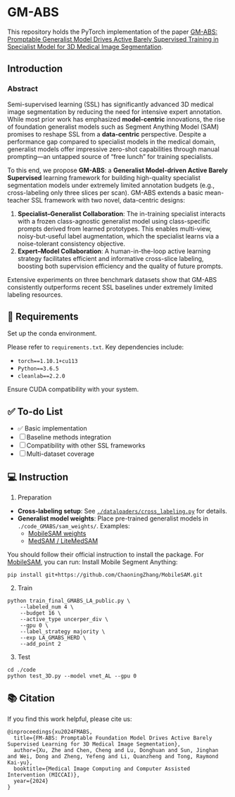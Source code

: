 # GM-ABS


This repository holds the PyTorch implementation of the paper [GM-ABS: Promptable Generalist Model Drives Active Barely Supervised Training in Specialist Model for 3D Medical Image Segmentation](). 

## Introduction
### Abstract
Semi-supervised learning (SSL) has significantly advanced 3D medical image segmentation by reducing the need for intensive expert annotation. While most prior work has emphasized **model-centric** innovations, the rise of foundation generalist models such as Segment Anything Model (SAM) promises to reshape SSL from a **data-centric** perspective. Despite a performance gap compared to specialist models in the medical domain, generalist models offer impressive zero-shot capabilities through manual prompting—an untapped source of “free lunch” for training specialists.

To this end, we propose **GM-ABS**: a **Generalist Model-driven Active Barely Supervised** learning framework for building high-quality specialist segmentation models under extremely limited annotation budgets (e.g., cross-labeling only three slices per scan). GM-ABS extends a basic mean-teacher SSL framework with two novel, data-centric designs:

1. **Specialist–Generalist Collaboration**: The in-training specialist interacts with a frozen class-agnostic generalist model using class-specific prompts derived from learned prototypes. This enables multi-view, noisy-but-useful label augmentation, which the specialist learns via a noise-tolerant consistency objective.
2. **Expert–Model Collaboration**: A human-in-the-loop active learning strategy facilitates efficient and informative cross-slice labeling, boosting both supervision efficiency and the quality of future prompts.

Extensive experiments on three benchmark datasets show that GM-ABS consistently outperforms recent SSL baselines under extremely limited labeling resources.

## :hammer: Requirements
Set up the conda environment.

Please refer to `requirements.txt`. Key dependencies include:

- `torch==1.10.1+cu113`
- `Python==3.6.5`
- `cleanlab==2.2.0`

Ensure CUDA compatibility with your system.

## ✅ To-do List
- ✅ Basic implementation
- ☐ Baseline methods integration
- ☐ Compatibility with other SSL frameworks
- ☐ Multi-dataset coverage


## :computer: Instruction

1. Preparation
- **Cross-labeling setup**: See [`./dataloaders/cross_labeling.py`](./code_GMABS/dataloaders/cross_labeling.py) for details.
- **Generalist model weights**: Place pre-trained generalist models in `./code_GMABS/sam_weights/`. Examples:
  - [MobileSAM weights](https://github.com/ChaoningZhang/MobileSAM/tree/master/weights)
  - [MedSAM / LiteMedSAM](https://drive.google.com/drive/folders/1ETWmi4AiniJeWOt6HAsYgTjYv_fkgzoN)

You should follow their official instruction to install the package. For [MobileSAM](https://github.com/ChaoningZhang/MobileSAM/tree/master), you can run:
Install Mobile Segment Anything:
```
pip install git+https://github.com/ChaoningZhang/MobileSAM.git
```


2. Train
```
python train_final_GMABS_LA_public.py \
    --labeled_num 4 \
    --budget 16 \
    --active_type uncerper_div \
    --gpu 0 \
    --label_strategy majority \
    --exp LA_GMABS_HERD \
    --add_point 2
```


3. Test 
```
cd ./code
python test_3D.py --model vnet_AL --gpu 0
```


## :books: Citation

If you find this work helpful, please cite us:
```
@inproceedings{xu2024FMABS,
  title={FM-ABS: Promptable Foundation Model Drives Active Barely Supervised Learning for 3D Medical Image Segmentation},
  author={Xu, Zhe and Chen, Cheng and Lu, Donghuan and Sun, Jinghan and Wei, Dong and Zheng, Yefeng and Li, Quanzheng and Tong, Raymond Kai-yu},
  booktitle={Medical Image Computing and Computer Assisted Intervention (MICCAI)},
  year={2024}
}
```
